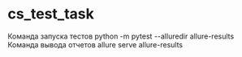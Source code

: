 # cs_test_task
Команда запуска тестов python -m pytest --alluredir allure-results
Команда вывода отчетов allure serve allure-results
